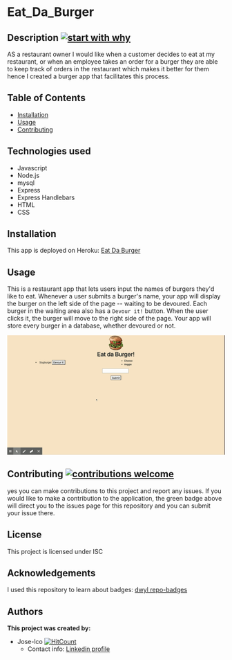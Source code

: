 # Eat_Da_Burger
## Description [![start with why](https://img.shields.io/badge/start%20with-why%3F-brightgreen.svg?style=flat)](http://www.ted.com/talks/simon_sinek_how_great_leaders_inspire_action)

AS a restaurant owner I would like when a customer decides to eat at my restaurant, or when an employee takes an order for a burger they are able to keep track of orders in the restaurant which makes it better for them hence I created a burger app that facilitates this process.

## Table of Contents

* [Installation](#installation)
* [Usage](#usage)
* [Contributing](#contributing)

## Technologies used

* Javascript
* Node.js
* mysql
* Express
* Express Handlebars
* HTML
* CSS

## Installation

This app is deployed on Heroku: [Eat Da Burger](https://burgers-res.herokuapp.com/)
## Usage

This is a restaurant app that lets users input the names of burgers they'd like to eat. Whenever a user submits a burger's name, your app will display the burger on the left side of the page -- waiting to be devoured. Each burger in the waiting area also has a `Devour it!` button. When the user clicks it, the burger will move to the right side of the page. Your app will store every burger in a database, whether devoured or not.

 ![Eat da Burger gif](public/assets/img/Eat-da-burger.gif)

## Contributing [![contributions welcome](https://img.shields.io/badge/contributions-welcome-brightgreen.svg?style=flat)](https://github.com/Jose-lco/Eat_Da_Burger/issues)

yes you can make contributions to this project and report any issues. If you would like to make a contribution to the application, the green badge above will direct you to the issues page for this repository and you can submit your issue there.

## License

This project is licensed under ISC

## Acknowledgements
I used this repository to learn about badges: 
[dwyl repo-badges](https://github.com/dwyl/repo-badges)

## Authors

**This project was created by:**
* Jose-lco [![HitCount](http://hits.dwyl.com/Jose-lco/Eat_Da_Burger.svg)](http://hits.dwyl.com/Jose-lco/Eat_Da_Burger)
  * Contact info: [Linkedin profile](https://www.linkedin.com/in/josephine-ndungu-a0a441160)
